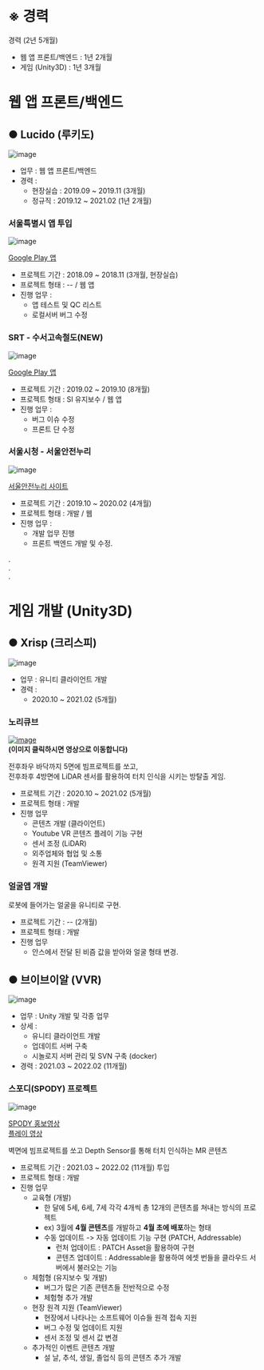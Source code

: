 # ※ 경력 

경력 (2년 5개월)
+ 웹 앱 프론트/백엔드 : 1년 2개월
+ 게임 (Unity3D) : 1년 3개월  

# 웹 앱 프론트/백엔드  
● Lucido (루키도)
---
![image](https://user-images.githubusercontent.com/53608923/156116076-4a653bc8-d149-4d33-8d69-942a911b719f.png)  

+ 업무 : 웹 앱 프론트/백엔드 
+ 경력 : 
  + 현장실습 : 2019.09 ~ 2019.11 (3개월)
  + 정규직 : 2019.12 ~ 2021.02 (1년 2개월)  

### 서울특별시 앱 투입

![image](https://user-images.githubusercontent.com/53608923/156117073-e2337b60-08cf-47fc-9e4c-ba8d58174dba.png)  

[Google Play 앱](https://play.google.com/store/apps/details?id=kr.go.seoul.mobileseoulapp&hl=ko&gl=US)  

+ 프로젝트 기간 : 2018.09 ~ 2018.11 (3개월, 현장실습) 
+ 프로젝트 형태 : -- / 웹 앱
+ 진행 업무 :
  + 앱 테스트 및 QC 리스트
  + 로컬서버 버그 수정  

### SRT - 수서고속철도(NEW)

![image](https://user-images.githubusercontent.com/53608923/156117506-1c11bb8c-c785-476d-b938-ddfdc774125f.png)

[Google Play 앱](https://play.google.com/store/apps/details?id=kr.co.srail.newapp&hl=ko&gl=US)

+ 프로젝트 기간 : 2019.02 ~ 2019.10 (8개월)
+ 프로젝트 형태 : SI 유지보수 / 웹 앱
+ 진행 업무 : 
  + 버그 이슈 수정
  + 프론트 단 수정


### 서울시청 - 서울안전누리 

![image](https://user-images.githubusercontent.com/53608923/156119686-174381a4-9cf1-482d-a9d6-552550451f0a.png)  

[서울안전누리 사이트](https://safecity.seoul.go.kr/index.do)  

+ 프로젝트 기간 : 2019.10 ~ 2020.02 (4개월) 
+ 프로젝트 형태 : 개발 / 웹
+ 진행 업무 : 
  + 개발 업무 진행
  + 프론트 백엔드 개발 및 수정.  

.  
.  
.  


# 게임 개발 (Unity3D)  
● Xrisp (크리스피)
---
![image](https://user-images.githubusercontent.com/53608923/156122594-b2901965-ac35-4106-b8b4-9913a2f5e34e.png)

+ 업무 : 유니티 클라이언트 개발
+ 경력 : 
  + 2020.10 ~ 2021.02 (5개월)  

### 노리큐브

[![image](https://user-images.githubusercontent.com/53608923/156123231-41ecda9e-2635-4437-9a02-65a77eebfb2b.png)](https://www.youtube.com/watch?v=yBM_nZuekSk)  
**(이미지 클릭하시면 영상으로 이동합니다)**  

전후좌우 바닥까지 5면에 빔프로젝트를 쏘고,  
전후좌후 4방면에 LiDAR 센서를 활용하여 터치 인식을 시키는 방탈출 게임.

+ 프로젝트 기간 : 2020.10 ~ 2021.02 (5개월)
+ 프로젝트 형태 : 개발
+ 진행 업무
  + 콘텐츠 개발 (클라이언트)
  + Youtube VR 콘텐츠 플레이 기능 구현
  + 센서 조정 (LiDAR)
  + 외주업체와 협업 및 소통
  + 원격 지원 (TeamViewer)  


### 얼굴앱 개발 

로봇에 들어가는 얼굴을 유니티로 구현.

+ 프로젝트 기간 : -- (2개월)
+ 프로젝트 형태 : 개발
+ 진행 업무 
  + 안스에서 전달 된 비즘 값을 받아와 얼굴 형태 변경.  
  

● 브이브이알 (VVR)
---
![image](https://user-images.githubusercontent.com/53608923/156126829-b7d7735a-3665-49fe-955d-95d68f4c809b.png)

+ 업무 : Unity 개발 및 각종 업무
+ 상세 :
  + 유니티 클라이언트 개발
  + 업데이트 서버 구축
  + 시놀로지 서버 관리 및 SVN 구축 (docker)
+ 경력 : 2021.03 ~ 2022.02 (11개월)  

### 스포디(SPODY) 프로젝트 

![image](https://user-images.githubusercontent.com/53608923/156131151-04623258-5018-4a85-9b9b-1c63f7e5ef3f.png)  

[SPODY 홍보영상](https://www.youtube.com/watch?v=acCpnyqhmEI)  
[플레이 영상](https://www.youtube.com/watch?v=DGUB1NpgmEc)  

벽면에 빔프로젝트를 쏘고 Depth Sensor를 통해 터치 인식하는 MR 콘텐츠  

+ 프로젝트 기간 : 2021.03 ~ 2022.02 (11개월) 투입
+ 프로젝트 형태 : 개발
+ 진행 업무
  + 교육형 (개발) 
    + 한 달에 5세, 6세, 7세 각각 4개씩 총 12개의 콘텐츠를 쳐내는 방식의 프로젝트
    + ex) 3월에 **4월 콘텐츠**를 개발하고 **4월 초에 배포**하는 형태
    + 수동 업데이트 -> 자동 업데이트 기능 구현 (PATCH, Addressable)
      + 런처 업데이트 : PATCH Asset을 활용하여 구현
      + 콘텐츠 업데이트 : Addressable을 활용하여 에셋 번들을 클라우드 서버에서 불러오는 기능  
  + 체험형 (유지보수 및 개발)
    + 버그가 많은 기존 콘텐츠들 전반적으로 수정
    + 체험형 추가 개발
  + 현장 원격 지원 (TeamViewer)
    + 현장에서 나타나는 소프트웨어 이슈들 원격 접속 지원
    + 버그 수정 및 업데이트 지원
    + 센서 조정 및 센서 값 변경
  + 추가적인 이벤트 콘텐츠 개발
    + 설 날, 추석, 생일, 졸업식 등의 콘텐츠 추가 개발





